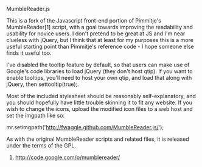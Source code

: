 MumbleReader.js

This is a fork of the Javascript front-end portion of Pimmitje's MumbleReader[1]
script, with a goal towards improving the readability and usability for novice 
users. I don't pretend to be great at JS and I'm near clueless with jQuery,
but I think that at least for my purposes this is a more useful starting point
than Pimmitje's reference code - I hope someone else finds it useful too.

I've disabled the tooltip feature by default, so that users can make use of
Google's code libraries to load jQuery (they don't host qtip). If you want to
enable tooltips, you'll need to host your own qtip, and load that along with
jQuery, then settooltip(true);.

Most of the included stylesheet should be reasonably self-explanatory, and you
should hopefully have little trouble skinning it to fit any website. If you wish
to change the icons, upload the modified icon files to a web host and set the
imgpath like so:

  mr.setimgpath('http://fwaggle.github.com/MumbleReader.js/');

As with the original MumbleReader scripts and related files, it is released 
under the terms of the GPL.

1) http://code.google.com/p/mumblereader/
